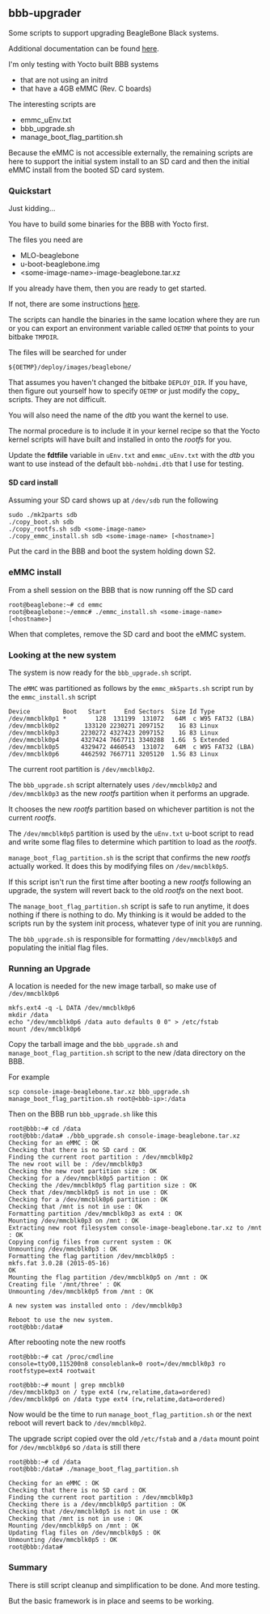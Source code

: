 ## bbb-upgrader

Some scripts to support upgrading BeagleBone Black systems.

Additional documentation can be found [here][upgrading-bbb-systems].

I'm only testing with Yocto built BBB systems

* that are not using an initrd
* that have a 4GB eMMC (Rev. C boards)

The interesting scripts are 

* emmc\_uEnv.txt
* bbb\_upgrade.sh
* manage\_boot\_flag\_partition.sh

Because the eMMC is not accessible externally, the remaining scripts are here to support the initial system install to an SD card and then the initial eMMC install from the booted SD card system.

### Quickstart

Just kidding...

You have to build some binaries for the BBB with Yocto first.

The files you need are

* MLO-beaglebone
* u-boot-beaglebone.img
* \<some-image-name\>-image-beaglebone.tar.xz

If you already have them, then you are ready to get started.

If not, there are some instructions [here][building-bbb-systems].

The scripts can handle the binaries in the same location where they are run or you can export an environment variable called `OETMP` that points to your bitbake `TMPDIR`.

The files will be searched for under

    ${OETMP}/deploy/images/beaglebone/

That assumes you haven't changed the bitbake `DEPLOY_DIR`. If you have, then figure out yourself how to specify `OETMP` or just modify the copy_ scripts. They are not difficult.
	
You will also need the name of the *dtb* you want the kernel to use. 

The normal procedure is to include it in your kernel recipe so that the Yocto kernel scripts will have built and installed in onto the *rootfs* for you.

Update the **fdtfile** variable in `uEnv.txt` and `emmc_uEnv.txt` with the *dtb* you want to use instead of the default `bbb-nohdmi.dtb` that I use for testing.

#### SD card install

Assuming your SD card shows up at `/dev/sdb` run the following

    sudo ./mk2parts sdb
    ./copy_boot.sh sdb
    ./copy_rootfs.sh sdb <some-image-name>	
    ./copy_emmc_install.sh sdb <some-image-name> [<hostname>]
	

Put the card in the BBB and boot the system holding down S2.

### eMMC install
	
From a shell session on the BBB that is now running off the SD card

    root@beaglebone:~# cd emmc
    root@beaglebone:~/emmc# ./emmc_install.sh <some-image-name> [<hostname>]	
	
When that completes, remove the SD card and boot the eMMC system.

### Looking at the new system

The system is now ready for the `bbb_upgrade.sh` script.

The `eMMC` was partitioned as follows by the `emmc_mk5parts.sh` script run by the `emmc_install.sh` script

    Device         Boot   Start     End Sectors  Size Id Type
    /dev/mmcblk0p1 *        128  131199  131072   64M  c W95 FAT32 (LBA)
    /dev/mmcblk0p2       133120 2230271 2097152    1G 83 Linux
    /dev/mmcblk0p3      2230272 4327423 2097152    1G 83 Linux
    /dev/mmcblk0p4      4327424 7667711 3340288  1.6G  5 Extended
    /dev/mmcblk0p5      4329472 4460543  131072   64M  c W95 FAT32 (LBA)
    /dev/mmcblk0p6      4462592 7667711 3205120  1.5G 83 Linux

The current root partition is `/dev/mmcblk0p2`.

The `bbb_upgrade.sh` script alternately uses `/dev/mmcblk0p2` and `/dev/mmcblk0p3` as the new *rootfs* partition when it performs an upgrade. 

It chooses the new *rootfs* partition based on whichever partition is not the current *rootfs*.

The `/dev/mmcblk0p5` partition is used by the `uEnv.txt` u-boot script to read and write some flag files to determine which partition to load as the *rootfs*. 

`manage_boot_flag_partition.sh` is the script that confirms the new *rootfs* actually worked. It does this by modifying files on `/dev/mmcblk0p5`.

If this script isn't run the first time after booting a new *rootfs* following an upgrade, the system will revert back to the old *rootfs* on the next boot.

The `manage_boot_flag_partition.sh` script is safe to run anytime, it does nothing if there is nothing to do. My thinking is it would be added to the scripts run by the system init process, whatever type of init you are running.

The `bbb_upgrade.sh` is responsible for formatting `/dev/mmcblk0p5` and populating the initial flag files.

### Running an Upgrade

A location is needed for the new image tarball, so make use of `/dev/mmcblk0p6`

    mkfs.ext4 -q -L DATA /dev/mmcblk0p6
	mkdir /data
	echo "/dev/mmcblk0p6 /data auto defaults 0 0" > /etc/fstab
	mount /dev/mmcblk0p6
	
Copy the tarball image and the `bbb_upgrade.sh` and `manage_boot_flag_partition.sh` script to the new /data directory on the BBB.

For example

    scp console-image-beaglebone.tar.xz bbb_upgrade.sh manage_boot_flag_partition.sh root@<bbb-ip>:/data

Then on the BBB run `bbb_upgrade.sh` like this

    root@bbb:~# cd /data
    root@bbb:/data# ./bbb_upgrade.sh console-image-beaglebone.tar.xz
    Checking for an eMMC : OK
    Checking that there is no SD card : OK
    Finding the current root partition : /dev/mmcblk0p2
    The new root will be : /dev/mmcblk0p3
    Checking the new root partition size : OK
    Checking for a /dev/mmcblk0p5 partition : OK
    Checking the /dev/mmcblk0p5 flag partition size : OK
    Check that /dev/mmcblk0p5 is not in use : OK
    Checking for a /dev/mmcblk0p6 partition : OK
    Checking that /mnt is not in use : OK
    Formatting partition /dev/mmcblk0p3 as ext4 : OK
    Mounting /dev/mmcblk0p3 on /mnt : OK
    Extracting new root filesystem console-image-beaglebone.tar.xz to /mnt : OK
    Copying config files from current system : OK
    Unmounting /dev/mmcblk0p3 : OK
    Formatting the flag partition /dev/mmcblk0p5 :
    mkfs.fat 3.0.28 (2015-05-16)
    OK
    Mounting the flag partition /dev/mmcblk0p5 on /mnt : OK
    Creating file '/mnt/three' : OK
    Unmounting /dev/mmcblk0p5 from /mnt : OK

    A new system was installed onto : /dev/mmcblk0p3

    Reboot to use the new system.
    root@bbb:/data#

After rebooting note the new rootfs

    root@bbb:~# cat /proc/cmdline
    console=ttyO0,115200n8 consoleblank=0 root=/dev/mmcblk0p3 ro rootfstype=ext4 rootwait

    root@bbb:~# mount | grep mmcblk0
    /dev/mmcblk0p3 on / type ext4 (rw,relatime,data=ordered)
    /dev/mmcblk0p6 on /data type ext4 (rw,relatime,data=ordered)


Now would be the time to  run `manage_boot_flag_partition.sh` or the next reboot will revert back to `/dev/mmcblk0p2`.

The upgrade script copied over the old `/etc/fstab` and a `/data` mount point for `/dev/mmcblk0p6` so `/data` is still there

    root@bbb:~# cd /data
    root@bbb:/data# ./manage_boot_flag_partition.sh

    Checking for an eMMC : OK
    Checking that there is no SD card : OK
    Finding the current root partition : /dev/mmcblk0p3
    Checking there is a /dev/mmcblk0p5 partition : OK
    Checking that /dev/mmcblk0p5 is not in use : OK
    Checking that /mnt is not in use : OK
    Mounting /dev/mmcblk0p5 on /mnt : OK
    Updating flag files on /dev/mmcblk0p5 : OK
    Unmounting /dev/mmcblk0p5 : OK
    root@bbb:/data#


### Summary

There is still script cleanup and simplification to be done. And more testing.

But the basic framework is in place and seems to be working.


[upgrading-bbb-systems]: http://www.jumpnowtek.com/beaglebone/Upgrade-strategy-for-BBB.html
[building-bbb-systems]: http://www.jumpnowtek.com/beaglebone/BeagleBone-Systems-with-Yocto.html
